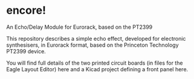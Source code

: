 # encore!
An Echo/Delay Module for Eurorack, based on the PT2399

This repository describes a simple echo effect, developed for electronic synthesisers, in Eurorack format, based on the Princeton Technology PT2399 device.

You will find full details of the two printed circuit boards (in files for the Eagle Layout Editor) here and a Kicad project defining a front panel here.
